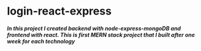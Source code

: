 # login-react-express
<h5> In this project I created backend with node-express-mongoDB and frontend with react. This is first MERN stack project that I built after one week for each technology
